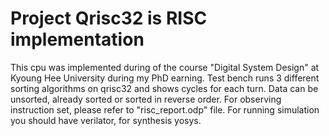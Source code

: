 # Project Qrisc32 is RISC implementation

This cpu was implemented during of the course "Digital System Design" at Kyoung Hee University during my PhD earning.
Test bench runs 3 different sorting algorithms on qrisc32 and shows cycles for each turn. Data can be unsorted, already sorted or sorted in reverse order.
For observing instruction set, please refer to "risc_report.odp" file.
For running simulation you should have verilator, for synthesis yosys.
